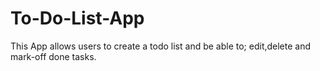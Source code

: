 # To-Do-List-App
This App allows users to create a todo list and be able to; edit,delete and mark-off  done tasks.
